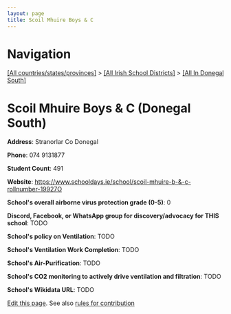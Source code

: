 ```yaml
---
layout: page
title: Scoil Mhuire Boys & C
---
```

# Navigation

[[All countries/states/provinces]](../../..) > [[All Irish School Districts]](../..) > [[All In Donegal South]](..)

# Scoil Mhuire Boys & C (Donegal South)

**Address**: Stranorlar Co Donegal

**Phone**: 074 9131877

**Student Count**: 491

**Website**: <https://www.schooldays.ie/school/scoil-mhuire-b-&-c-rollnumber-19927O>

**School's overall airborne virus protection grade (0-5)**: 0

**Discord, Facebook, or WhatsApp group for discovery/advocacy for THIS school**: TODO

**School's policy on Ventilation**: TODO

**School's Ventilation Work Completion**: TODO

**School's Air-Purification**: TODO

**School's CO2 monitoring to actively drive ventilation and filtration**: TODO

**School's Wikidata URL**: TODO


[Edit this page](https://github.com/ventilate-schools/Ireland/edit/main/./Donegal_South/Scoil_Mhuire_Boys_&_C.md). See also [rules for contribution](../../../contribution-rules/)